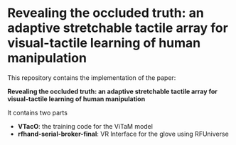 # Revealing the occluded truth: an adaptive stretchable tactile array for visual-tactile learning of human manipulation
This repository contains the implementation of the paper:

**Revealing the occluded truth: an adaptive stretchable tactile array for visual-tactile learning of human manipulation**

It contains two parts
- **VTacO**: the training code for the ViTaM model
- **rfhand-serial-broker-final**: VR Interface for the glove using RFUniverse
